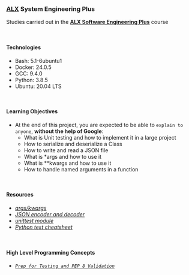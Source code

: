 ### [ALX](https://www.alxafrica.com/) System Engineering Plus

Studies carried out in the **[ALX Software Engineering Plus](https://www.alxafrica.com/software-engineering-plus/)** course

<br />

#### Technologies

* Bash:     5.1-6ubuntu1
* Docker:   24.0.5
* GCC:      9.4.0
* Python:   3.8.5
* Ubuntu:   20.04 LTS

<br />

#### Learning Objectives

* At the end of this project, you are expected to be able to `explain to anyone`, **without the help of Google**:
    * What is Unit testing and how to implement it in a large project
    * How to serialize and deserialize a Class
    * How to write and read a JSON file
    * What is *args and how to use it
    * What is **kwargs and how to use it
    * How to handle named arguments in a function

<br />

#### Resources

* _[args/kwargs](https://yasoob.me/2013/08/04/args-and-kwargs-in-python-explained/)_
* _[JSON encoder and decoder](https://docs.python.org/3/library/json.html)_
* _[unittest module](https://docs.python.org/3.4/library/unittest.html#module-unittest)_
* _[Python test cheatsheet](https://www.pythonsheets.com/notes/python-tests.html)_

<br />

#### High Level Programming Concepts

* _[`Prep for Testing and PEP 8 Validation`](requirements.txt)_

<br />
